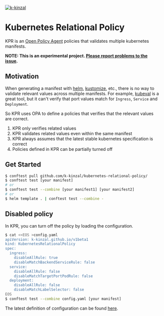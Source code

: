 
[![k-kinzal](https://circleci.com/gh/k-kinzal/kubernetes-relational-policy.svg?style=svg)](https://circleci.com/gh/k-kinzal/kubernetes-relational-policy)

# Kubernetes Relational Policy

KPR is an [Open Policy Agent](https://www.openpolicyagent.org/) policies that validates multiple kubernetes manifests.

**NOTE: This is an experimental project. [Please report problems to the issue](https://github.com/k-kinzal/kubernetes-relational-policy/issues).**

## Motivation

When generating a manifest with [helm](https://helm.sh/), [kustomize](https://github.com/kubernetes-sigs/kustomize), etc., there is no way to validate relevant values across multiple manifests.
For example, [kubeval](https://github.com/instrumenta/kubeval) is a great tool, but it can't verify that port values match for `Ingress`, `Service` and `Deployment`.

So KPR uses OPA to define a policies that verifies that the relevant values are correct.

1. KPR only verifies related values
2. KPR validates related values even within the same manifest
3. KPR always assumes that the latest stable kubernetes specification is correct
4. Policies defined in KPR can be partially turned off

## Get Started

```sh
$ conftest pull github.com/k-kinzal/kubernetes-relational-policy/
$ conftest test [your manifest]
# or
$ conftest test --combine [your manifest1] [your manifest2]
# or
$ helm template . | conftest test --combine - 
```

## Disabled policy

In KPR, you can turn off the policy by loading the configuration.

```sh
$ cat <<EOS >config.yaml
apiVersion: k-kinzal.github.io/v1beta1
kind: KubernetesRelationalPolicy
spec:
  ingress:
    disableAllRule: true
    disableMatchBackendServiceRule: false
  service:
    disableAllRule: false
    disableMatchTargetPortPodRule: false
  deployment:
    disableAllRule: false
    disableMatchLabelSelector: false
EOS
$ conftest test --combine config.yaml [your manifest]
```

The latest definition of configuration can be found [here](https://github.com/k-kinzal/kubernetes-relational-policy/blob/master/rules/config.rego).